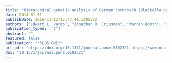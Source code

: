 ```yaml
---
title: "Hierarchical genetic analysis of German cockroach (Blattella germanica) populations from within buildings to across continents"
date: 2014-01-01
publishDate: 2019-11-12T15:47:41.138552Z
authors: ["Edward L. Vargo", "Jonathan R. Crissman", "Warren Booth", "Richard G. Santangelo", "Dmitry V. Mukha", "Coby Schal"]
publication_types: ["2"]
abstract: ""
featured: false
publication: "*PLOS ONE*"
url_pdf: "https://doi.org/10.1371/journal.pone.0102321 https://www.ncbi.nlm.nih.gov/pmc/articles/PMC4096728/pdf/pone.0102321.pdf"
doi: "10.1371/journal.pone.0102321"
---
```


